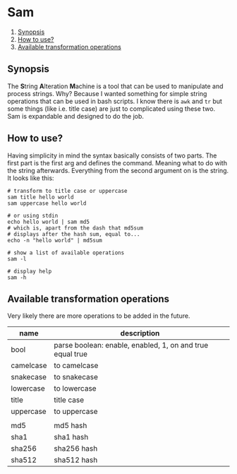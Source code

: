 # Sam

<!--- mdtoc: toc begin -->

1.	[Synopsis](#synopsis)
2.	[How to use?](#how-to-use-)
3.	[Available transformation operations](#available-transformation-operations)<!--- mdtoc: toc end -->

## Synopsis

The **S**tring **A**lteration **M**achine is a tool that can be used to manipulate and process strings. Why? Because I wanted something for simple string operations that can be used in bash scripts. I know there is `awk` and `tr` but some things (like i.e. title case) are just to complicated using these two. Sam is expandable and designed to do the job.

## How to use?

Having simplicity in mind the syntax basically consists of two parts. The first part is the first arg and defines the command. Meaning what to do with the string afterwards. Everything from the second argument on is the string. It looks like this:

```shell
# transform to title case or uppercase
sam title hello world
sam uppercase hello world

# or using stdin
echo hello world | sam md5
# which is, apart from the dash that md5sum
# displays after the hash sum, equal to...
echo -n "hello world" | md5sum

# show a list of available operations
sam -l

# display help
sam -h
```

## Available transformation operations

Very likely there are more operations to be added in the future.

| name      | description                                               |
|-----------|-----------------------------------------------------------|
| bool      | parse boolean: enable, enabled, 1, on and true equal true |
| camelcase | to camelcase                                              |
| snakecase | to snakecase                                              |
| lowercase | to lowercase                                              |
| title     | title case                                                |
| uppercase | to uppercase                                              |
|           |                                                           |
| md5       | md5 hash                                                  |
| sha1      | sha1 hash                                                 |
| sha256    | sha256 hash                                               |
| sha512    | sha512 hash                                               |
